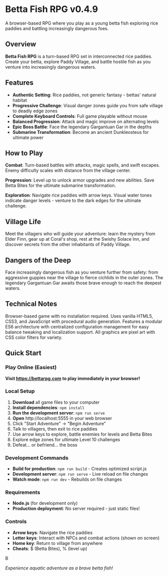# Betta Fish RPG v0.4.9

A browser-based RPG where you play as a young betta fish exploring rice paddies and battling increasingly dangerous foes.

## Overview

**Betta Fish RPG** is a turn-based RPG set in interconnected rice paddies. Create your betta, explore Paddy Village, and battle hostile fish as you venture into increasingly dangerous waters.

## Features

- **Authentic Setting**: Rice paddies, not generic fantasy - bettas' natural habitat
- **Progressive Challenge**: Visual danger zones guide you from safe village to deadly edge zones
- **Complete Keyboard Controls**: Full game playable without mouse
- **Balanced Progression**: Attack and magic improve on alternating levels
- **Epic Boss Battle**: Face the legendary Gargantuan Gar in the depths
- **Submarine Transformation**: Become an ancient Dunkleosteus for ultimate power

## How to Play

**Combat**: Turn-based battles with attacks, magic spells, and swift escapes. Enemy difficulty scales with distance from the village center.

**Progression**: Level up to unlock armor upgrades and new abilities. Save Betta Bites for the ultimate submarine transformation.

**Exploration**: Navigate rice paddies with arrow keys. Visual water tones indicate danger levels - venture to the dark edges for the ultimate challenge.

## Village Life

Meet the villagers who will guide your adventure: learn the mystery from Elder Finn, gear up at Coral's shop, rest at the Swishy Solace Inn, and discover secrets from the other inhabitants of Paddy Village.

## Dangers of the Deep

Face increasingly dangerous fish as you venture further from safety: from aggressive guppies near the village to fierce cichlids in the outer zones. The legendary Gargantuan Gar awaits those brave enough to reach the deepest waters.

## Technical Notes

Browser-based game with no installation required. Uses vanilla HTML5, CSS3, and JavaScript with procedural audio generation. Features a modular ES6 architecture with centralized configuration management for easy balance tweaking and localization support. All graphics are pixel art with CSS color filters for variety.

## Quick Start

### Play Online (Easiest)
**Visit https://bettarpg.com to play immediately in your browser!**

### Local Setup
1. **Download** all game files to your computer
2. **Install dependencies**: `npm install`
3. **Run the development server**: `npm run serve`
4. **Open** http://localhost:5555 in your web browser
5. Click "Start Adventure" → "Begin Adventure"
6. Talk to villagers, then exit to rice paddies
7. Use arrow keys to explore, battle enemies for levels and Betta Bites
8. Explore edge zones for ultimate Level 10 challenges
9. Defeat... or befriend... the boss

### Development Commands
- **Build for production**: `npm run build` - Creates optimized script.js
- **Development server**: `npm run serve` - Live reload on file changes
- **Watch mode**: `npm run dev` - Rebuilds on file changes

### Requirements
- **Node.js** (for development only)
- **Production deployment**: No server required - just static files!

### Controls
- **Arrow keys**: Navigate the rice paddies
- **Letter keys**: Interact with NPCs and combat actions (shown on screen)
- **Home key**: Return to village from anywhere
- **Cheats**: $ (Betta Bites), % (level up)

B

*Experience aquatic adventure as a brave betta fish!*
